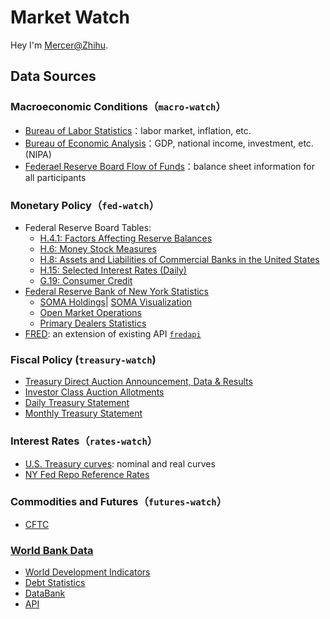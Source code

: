 # Market Watch

Hey I'm [Mercer@Zhihu](https://www.zhihu.com/people/daleige). 

## Data Sources

### Macroeconomic Conditions（`macro-watch`）
- [Bureau of Labor Statistics](https://www.bls.gov/bls/newsrels.htm#major)：labor market, inflation, etc.
- [Bureau of Economic Analysis](https://www.bea.gov/data)：GDP, national income, investment, etc. (NIPA)
- [Federael Reserve Board Flow of Funds](https://www.federalreserve.gov/releases/z1)：balance sheet information for all participants

### Monetary Policy（`fed-watch`）
- Federal Reserve Board Tables: 
  - [H.4.1: Factors Affecting Reserve Balances](https://www.federalreserve.gov/releases/h41/)
  - [H.6: Money Stock Measures](https://www.federalreserve.gov/releases/h6/)
  - [H.8: Assets and Liabilities of Commercial Banks in the United States](https://www.federalreserve.gov/releases/h8/)
  - [H.15: Selected Interest Rates (Daily)](https://www.federalreserve.gov/releases/h15/)
  - [G.19: Consumer Credit](https://www.federalreserve.gov/releases/g19/)
- [Federal Reserve Bank of New York Statistics](https://www.newyorkfed.org/markets/data-hub)
  - [SOMA Holdings](https://www.newyorkfed.org/markets/soma-holdings)| [SOMA Visualization](https://www.newyorkfed.org/data-and-statistics/data-visualization/system-open-market-account-portfolio)
  - [Open Market Operations]()
  - [Primary Dealers Statistics](https://www.newyorkfed.org/markets/counterparties/primary-dealers-statistics)
- [FRED](https://fred.stlouisfed.org/): an extension of existing API [`fredapi`](https://github.com/mortada/fredapi)
  
### Fiscal Policy (`treasury-watch`)
- [Treasury Direct Auction Announcement, Data & Results](https://www.treasurydirect.gov/instit/annceresult/annceresult.htm)
- [Investor Class Auction Allotments](https://home.treasury.gov/data/investor-class-auction-allotments)
- [Daily Treasury Statement](https://fiscal.treasury.gov/reports-statements/dts/index.html)
- [Monthly Treasury Statement](https://fiscal.treasury.gov/reports-statements/mts/#:~:text=The%20Monthly%20Treasury%20Statement%20summarizes,Budget%20of%20the%20U.S.%20Government.&text=The%20MTS%20presents%20a%20summary,Surplus%20or%20deficit)

### Interest Rates（`rates-watch`）
- [U.S. Treasury curves](https://home.treasury.gov/policy-issues/financing-the-government/interest-rate-statistics): nominal and real curves
- [NY Fed Repo Reference Rates](https://www.newyorkfed.org/markets/data-hub)

### Commodities and Futures（`futures-watch`）

- [CFTC](https://www.cftc.gov/MarketReports/index.htm)

### [World Bank Data](https://data.worldbank.org/)
- [World Development Indicators](https://datatopics.worldbank.org/world-development-indicators/)
- [Debt Statistics](https://www.worldbank.org/en/programs/debt-statistics/statistics)
- [DataBank](https://databank.worldbank.org/home.aspx)
- [API](https://datahelpdesk.worldbank.org/knowledgebase/articles/898581-api-basic-call-structure)
